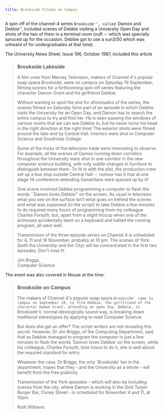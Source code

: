 ```yaml
---
title: Brookside Filmed on Campus
---
```


A spin off of the channel-4 series ``Brookside'', called ``Damon and
Debbie'', included scenes of Debbie visiting a University Open Day and
shots of the two of them in a terminal room (vuft -- which was
specially spruced up for the occasion. Debbie got to use a sun3/50
which was unheard of for undergraduates at that time).

The University News Sheet, Issue 196, October 1987, included this
article

> ### Brookside Lakeside
>
> A film crew from Mersey Television, makers of Channel 4's popular
> soap opera Brookside, were on campus on Saturday 19 September,
> filming scenes for a forthcoming spin-off series featuring the
> character Damon Grant and his girlfriend Debbie.
>
> Without wanting to spoil the plot for aficionados of the series, the
> scenes filmed on Saturday form part of an episode in which Debbie
> visits the University for an Open Day, and Damon has to search the
> entire campus to try and find her. He is seen passing the windows of
> various rooms that we can see Debbie in, but he never turns his head
> in the right direction at the right time! The exterior shots were
> filmed around the lake and by Central Hall. Interiors were shot in
> Computer Science and Goodricke College.
>
> Some of the tricks of the television trade were interesting to
> observe. For example, all the scenes of Damon running down corridors
> throughout the University were shot in one corridor in the new
> computer science building, with only subtle changes in furniture to
> distinguish between them. To fit in with the plot, the production
> crew set up a bus stop outside Central Hall -- rumour has it that at
> one stage 14 conference-attending Samaritans were queued up by it!
>
> One scene involved Debbie programming a computer to flash the words
> ``Damon loves Debbie'' on the screen. As usual in television what
> you see on the surface isn't what goes on behind the scenes and what
> was supposed (in the script) to take Debbie a few minutes to do
> required many hours of programming from my colleague Charles
> Forsyth, but, apart from a slight hiccup when one of the actresses
> accidentally leant on a keyboard and halted the running program, all
> went well.
>
> Transmission of the three episode series on Channel 4 is scheduled
> for 4, 11 and 18 November, probably at 10 pm. The scenes of York
> (both the University and the City) will be concentrated in the first
> two episodes. Don't miss it!
>
> Jim Briggs,\
> Computer Science

The event was also covered in Nouse at the time:

> ### Brookside on Campus
>
> The makers of Channel 4's popular soap opera `Brookside' came to
> campus on September 19, to film Debbie, the girlfriend of the
> character Damon Grant, attending an open day. Debbie, in
> `Brookside's' normal ideologically sound way, is breaking down
> traditional stereotypes by applying to read Computer Science.
>
> But does she get an offer? The script-writers are not revealing this
> secret. However, Dr Jim Briggs, of the Computing Department, said
> that as Debbie managed to program the computer in just a few minutes
> to flash the words `Damon loves Debbie' on the screen, while his
> colleague, Charles Forsyth, took hours to do it, she is well above
> the required standard for entry.
>
> Whatever the case, Dr Briggs, the only `Brookside' fan in the
> department, hopes that they - and the University as a whole - will
> benefit from the free publicity.
>
> Transmission of the York episodes - which will also be including
> scenes from the city, where Damon is working in the Dick Turpin
> Burger Bar, Coney Street - is scheduled for November 4 and 11, at
> 10pm.
>
> Ruth Williams
